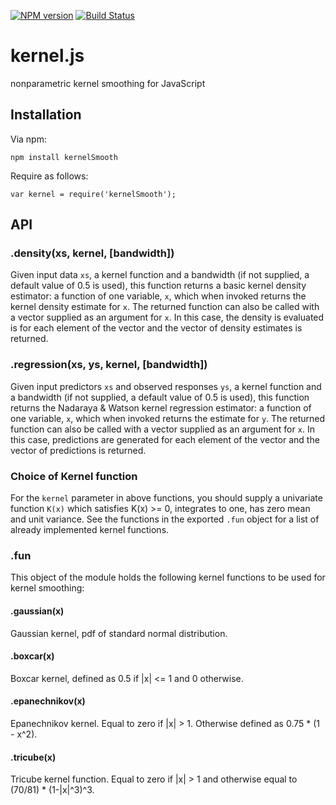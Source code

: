 [![NPM version](https://badge.fury.io/js/kernelSmooth.svg)](http://badge.fury.io/js/kernelSmooth)
[![Build Status](https://travis-ci.org/Planeshifter/kernelSmooth.svg)](https://travis-ci.org/Planeshifter/kernelSmooth)

# kernel.js
nonparametric kernel smoothing for JavaScript

## Installation

Via npm:
```
npm install kernelSmooth
```

Require as follows:
```
var kernel = require('kernelSmooth');
```

## API

### .density(xs, kernel, [bandwidth])

Given input data `xs`, a kernel function and a bandwidth (if not supplied,
a default value of 0.5 is used), this function returns a basic kernel density
estimator: a function of one variable, `x`, which when invoked returns the
kernel density estimate for `x`. The returned function can also be called with a
vector supplied as an argument for `x`. In this case, the density is evaluated
is for each element of the vector and the vector of density estimates
is returned. 

### .regression(xs, ys, kernel, [bandwidth])

Given input predictors `xs` and observed responses `ys`, a kernel function
and a bandwidth (if not supplied, a default value of 0.5 is used),
this function returns the Nadaraya & Watson kernel regression estimator:
a function of one variable, `x`, which when invoked returns the
estimate for `y`. The returned function can also be called with a
vector supplied as an argument for `x`. In this case, predictions are generated
for each element of the vector and the vector of predictions
is returned. 

### Choice of Kernel function

For the `kernel` parameter in above functions, you should supply a univariate function `K(x)` which satisfies K(x) >= 0, integrates to one, has zero mean and unit variance. 
See the functions in the exported `.fun` object for a list of already implemented kernel functions.

### .fun
This object of the module holds the following kernel functions to be used for
kernel smoothing:

#### .gaussian(x)
Gaussian kernel, pdf of standard normal distribution.

#### .boxcar(x)
Boxcar kernel, defined as 0.5 if |x| <= 1 and 0 otherwise.

#### .epanechnikov(x)
Epanechnikov kernel. Equal to zero if |x| > 1. Otherwise defined as
0.75 * (1 - x^2).

#### .tricube(x)
Tricube kernel function. Equal to zero if |x| > 1 and otherwise equal to
(70/81) * (1-|x|^3)^3.
